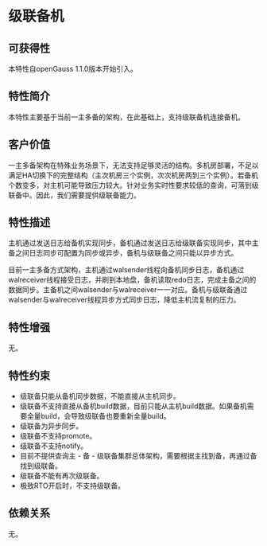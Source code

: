 # 级联备机<a name="ZH-CN_TOPIC_0000001138590185"></a>

## 可获得性<a name="section56086982"></a>

本特性自openGauss 1.1.0版本开始引入。

## 特性简介<a name="section35020791"></a>

本特性主要基于当前一主多备的架构，在此基础上，支持级联备机连接备机。

## 客户价值<a name="section46751668"></a>

一主多备架构在特殊业务场景下，无法支持足够灵活的结构。多机房部署，不足以满足HA切换下的完整结构（主次机房三个实例，次次机房两到三个实例）。若备机个数变多，对主机可能导致压力较大。针对业务实时性要求较低的查询，可落到级联备中。因此，我们需要提供级联备能力。

## 特性描述<a name="section18111828"></a>

主机通过发送日志给备机实现同步，备机通过发送日志给级联备实现同步，其中主备之间日志同步可配置为同步或异步，备机与级联备之间只能以异步方式。

目前一主多备方式架构，主机通过walsender线程向备机同步日志，备机通过walreceiver线程接受日志，并刷到本地盘，备机读取redo日志，完成主备之间的数据同步。主备机之间walsender与walreceiver一一对应。备机与级联备通过walsender与walreceiver线程异步方式同步日志，降低主机流复制的压力。

## 特性增强<a name="section28788730"></a>

无。

## 特性约束<a name="section06531946143616"></a>

-   级联备只能从备机同步数据，不能直接从主机同步。
-   级联备不支持直接从备机build数据，目前只能从主机build数据。如果备机需要全量build，会导致级联备也要重新全量build。
-   级联备为异步同步。
-   级联备不支持promote。
-   级联备不支持notify。
-   目前不提供查询主 - 备 - 级联备集群总体架构，需要根据主找到备，再通过备找到级联备。
-   级联备不能有再次级联备。
-   极致RTO开启时，不支持级联备。

## 依赖关系<a name="section57771982"></a>

无。

